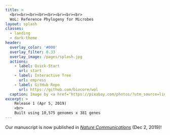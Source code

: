 ```yaml
---
title: >
  <br><br><br><br><br><br><br><br>
  WoL: Reference Phylogeny for Microbes
layout: splash
classes:
  - landing
  - dark-theme
header:
  overlay_color: '#000'
  overlay_filter: 0.33
  overlay_image: /pages/splash.jpg
  actions:
    - label: Quick-Start
      url: start
    - label: Interactive Tree
      url: empress
    - label: GitHub Repo
      url: https://github.com/biocore/wol
  caption: Image by <a href="https://pixabay.com/photos/?utm_source=link-attribution&amp;utm_medium=referral&amp;utm_campaign=image&amp;utm_content=931706">Free-Photos</a> from <a href="https://pixabay.com/?utm_source=link-attribution&amp;utm_medium=referral&amp;utm_campaign=image&amp;utm_content=931706">Pixabay</a>
excerpt: >
    Release 1 (Apr 5, 2019)
    <br>
    Built using 10,575 genomes x 381 genes
---
```


Our manuscript is now published in [_Nature Communications_](https://www.nature.com/articles/s41467-019-13443-4) (Dec 2, 2019)!
